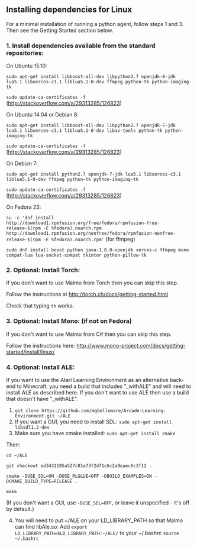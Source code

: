 ## Installing dependencies for Linux ##

For a minimal installation of running a python agent, follow steps 1 and 3. Then see the Getting Started section below.

### 1. Install dependencies available from the standard repositories: ###

On Ubuntu 15.10: 

`sudo apt-get install libboost-all-dev libpython2.7 openjdk-8-jdk lua5.1 libxerces-c3.1 liblua5.1-0-dev ffmpeg python-tk python-imaging-tk`  

`sudo update-ca-certificates -f` (http://stackoverflow.com/a/29313285/126823)

On Ubuntu 14.04 or Debian 8:

`sudo apt-get install libboost-all-dev libpython2.7 openjdk-7-jdk lua5.1 libxerces-c3.1 liblua5.1-0-dev libav-tools python-tk python-imaging-tk`  

`sudo update-ca-certificates -f` (http://stackoverflow.com/a/29313285/126823)

On Debian 7:

`sudo apt-get install python2.7 openjdk-7-jdk lua5.1 libxerces-c3.1 liblua5.1-0-dev ffmpeg python-tk python-imaging-tk`  

`sudo update-ca-certificates -f` (http://stackoverflow.com/a/29313285/126823)

On Fedora 23:

`su -c 'dnf install http://download1.rpmfusion.org/free/fedora/rpmfusion-free-release-$(rpm -E %fedora).noarch.rpm http://download1.rpmfusion.org/nonfree/fedora/rpmfusion-nonfree-release-$(rpm -E %fedora).noarch.rpm'` (for ffmpeg)  

`sudo dnf install boost python java-1.8.0-openjdk xerces-c ffmpeg mono compat-lua lua-socket-compat tkinter python-pillow-tk`

### 2. Optional: Install Torch: ###

If you don't want to use Malmo from Torch then you can skip this step.

Follow the instructions at http://torch.ch/docs/getting-started.html

Check that typing `th` works.

### 3. Optional: Install Mono: (if not on Fedora) ###

If you don't want to use Malmo from C# then you can skip this step.

Follow the instructions here: http://www.mono-project.com/docs/getting-started/install/linux/

### 4. Optional: Install ALE: ###

If you want to use the Atari Learning Environment as an alternative back-end to Minecraft, you need a build that includes "_withALE"
and will need to install ALE as described here. If you don't want to use ALE then use a build that doesn't have "_withALE".

1. `git clone https://github.com/mgbellemare/Arcade-Learning-Environment.git ~/ALE`
2. If you want a GUI, you need to install SDL:
`sudo apt-get install libsdl1.2-dev`
3. Make sure you have cmake installed:
`sudo apt-get install cmake`

Then:

`cd ~/ALE`

`git checkout ed3431185a527c81e73f2d71c6c2a9eaec6c3f12 .`

`cmake -DUSE_SDL=ON -DUSE_RLGLUE=OFF -DBUILD_EXAMPLES=ON -DCMAKE_BUILD_TYPE=RELEASE .`

`make`

(If you don't want a GUI, use `-DUSE_SDL=OFF`, or leave it unspecified - it's off by default.)

4. You will need to put ~/ALE on your LD_LIBRARY_PATH so that Malmo can find libAle.so:
Add `export LD_LIBRARY_PATH=$LD_LIBRARY_PATH:~/ALE/` to your ~/.bashrc
`source ~/.bashrc`

